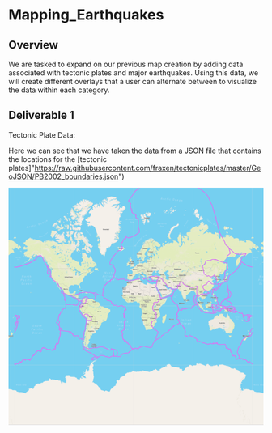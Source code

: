 # Mapping_Earthquakes

## Overview
We are tasked to expand on our previous map creation by adding data associated with tectonic plates and major earthquakes. Using this data, we will create different overlays that a user can alternate between to visualize the data within each category.

## Deliverable 1 
Tectonic Plate Data:

Here we can see that we have taken the data from a JSON file that contains the locations for the [tectonic plates]"https://raw.githubusercontent.com/fraxen/tectonicplates/master/GeoJSON/PB2002_boundaries.json")

![](https://github.com/mooshak21/Mapping_Earthquakes/blob/main/Earthquake_Challenge/Resources/Tectonic.png)

